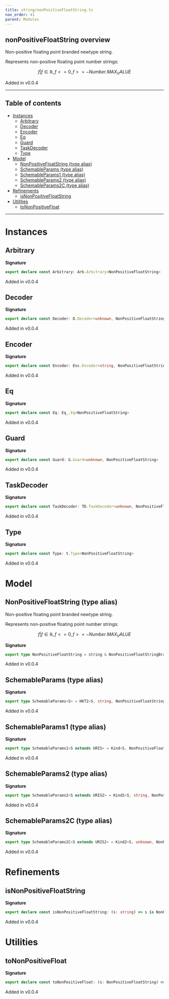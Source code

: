```yaml
---
title: string/nonPositiveFloatString.ts
nav_order: 41
parent: Modules
---
```


## nonPositiveFloatString overview

Non-positive floating point branded newtype string.

Represents non-positive floating point number strings:

```math
 { f | f ∈ ℝ, f <= 0, f >= -Number.MAX_VALUE }
```

Added in v0.0.4

---

<h2 class="text-delta">Table of contents</h2>

- [Instances](#instances)
  - [Arbitrary](#arbitrary)
  - [Decoder](#decoder)
  - [Encoder](#encoder)
  - [Eq](#eq)
  - [Guard](#guard)
  - [TaskDecoder](#taskdecoder)
  - [Type](#type)
- [Model](#model)
  - [NonPositiveFloatString (type alias)](#nonpositivefloatstring-type-alias)
  - [SchemableParams (type alias)](#schemableparams-type-alias)
  - [SchemableParams1 (type alias)](#schemableparams1-type-alias)
  - [SchemableParams2 (type alias)](#schemableparams2-type-alias)
  - [SchemableParams2C (type alias)](#schemableparams2c-type-alias)
- [Refinements](#refinements)
  - [isNonPositiveFloatString](#isnonpositivefloatstring)
- [Utilities](#utilities)
  - [toNonPositiveFloat](#tononpositivefloat)

---

# Instances

## Arbitrary

**Signature**

```ts
export declare const Arbitrary: Arb.Arbitrary<NonPositiveFloatString>
```

Added in v0.0.4

## Decoder

**Signature**

```ts
export declare const Decoder: D.Decoder<unknown, NonPositiveFloatString>
```

Added in v0.0.4

## Encoder

**Signature**

```ts
export declare const Encoder: Enc.Encoder<string, NonPositiveFloatString>
```

Added in v0.0.4

## Eq

**Signature**

```ts
export declare const Eq: Eq_.Eq<NonPositiveFloatString>
```

Added in v0.0.4

## Guard

**Signature**

```ts
export declare const Guard: G.Guard<unknown, NonPositiveFloatString>
```

Added in v0.0.4

## TaskDecoder

**Signature**

```ts
export declare const TaskDecoder: TD.TaskDecoder<unknown, NonPositiveFloatString>
```

Added in v0.0.4

## Type

**Signature**

```ts
export declare const Type: t.Type<NonPositiveFloatString>
```

Added in v0.0.4

# Model

## NonPositiveFloatString (type alias)

Non-positive floating point branded newtype string.

Represents non-positive floating point number strings:

```math
 { f | f ∈ ℝ, f <= 0, f >= -Number.MAX_VALUE }
```

**Signature**

```ts
export type NonPositiveFloatString = string & NonPositiveFloatStringBrand
```

Added in v0.0.4

## SchemableParams (type alias)

**Signature**

```ts
export type SchemableParams<S> = HKT2<S, string, NonPositiveFloatString>
```

Added in v0.0.4

## SchemableParams1 (type alias)

**Signature**

```ts
export type SchemableParams1<S extends URIS> = Kind<S, NonPositiveFloatString>
```

Added in v0.0.4

## SchemableParams2 (type alias)

**Signature**

```ts
export type SchemableParams2<S extends URIS2> = Kind2<S, string, NonPositiveFloatString>
```

Added in v0.0.4

## SchemableParams2C (type alias)

**Signature**

```ts
export type SchemableParams2C<S extends URIS2> = Kind2<S, unknown, NonPositiveFloatString>
```

Added in v0.0.4

# Refinements

## isNonPositiveFloatString

**Signature**

```ts
export declare const isNonPositiveFloatString: (s: string) => s is NonPositiveFloatString
```

Added in v0.0.4

# Utilities

## toNonPositiveFloat

**Signature**

```ts
export declare const toNonPositiveFloat: (s: NonPositiveFloatString) => NonPositiveFloat.NonPositiveFloat
```

Added in v0.0.4
